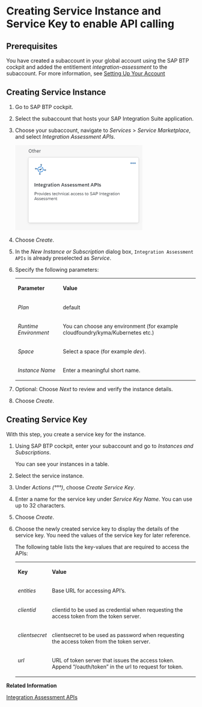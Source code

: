 <!-- loio749897fbe3724b40a3dfcaffd4b4c2da -->

# Creating Service Instance and Service Key to enable API calling



<a name="loio749897fbe3724b40a3dfcaffd4b4c2da__section_q1j_15f_tzb"/>

## Prerequisites

You have created a subaccount in your global account using the SAP BTP cockpit and added the entitlement *integration-assessment* to the subaccount. For more information, see [Setting Up Your Account](10-InitialSetup/setting-up-your-account-079c68f.md)



<a name="loio749897fbe3724b40a3dfcaffd4b4c2da__section_c2m_yxk_zsb"/>

## Creating Service Instance

1.  Go to SAP BTP cockpit.

2.  Select the subaccount that hosts your SAP Integration Suite application.

3.  Choose your subaccount, navigate to *Services* \> *Service Marketplace*, and select *Integration Assessment APIs*.

    ![](images/INTAS_API_f5a46fb.png)

4.  Choose *Create*.

5.  In the *New Instance or Subscription* dialog box, `Integration Assessment APIs` is already preselected as *Service*.

6.  Specify the following parameters:


    <table>
    <tr>
    <th valign="top">

    Parameter
    
    </th>
    <th valign="top">

    Value
    
    </th>
    </tr>
    <tr>
    <td valign="top">
    
    *Plan* 
    
    </td>
    <td valign="top">
    
    default
    
    </td>
    </tr>
    <tr>
    <td valign="top">
    
    *Runtime Environment* 
    
    </td>
    <td valign="top">
    
    You can choose any environment \(for example cloudfoundry/kyma/Kubernetes etc.\)
    
    </td>
    </tr>
    <tr>
    <td valign="top">
    
    *Space* 
    
    </td>
    <td valign="top">
    
    Select a space \(for example *dev*\).
    
    </td>
    </tr>
    <tr>
    <td valign="top">
    
    *Instance Name* 
    
    </td>
    <td valign="top">
    
    Enter a meaningful short name.
    
    </td>
    </tr>
    </table>
    
7.  Optional: Choose *Next* to review and verify the instance details.

8.  Choose *Create*.




<a name="loio749897fbe3724b40a3dfcaffd4b4c2da__section_vlj_zxk_zsb"/>

## Creating Service Key

With this step, you create a service key for the instance.

1.  Using SAP BTP cockpit, enter your subaccount and go to *Instances and Subscriptions*.

    You can see your instances in a table.

2.  Select the service instance.

3.  Under *Actions \(°°°\)*, choose *Create Service Key*.

4.  Enter a name for the service key under *Service Key Name*. You can use up to 32 characters.

5.  Choose *Create*.

6.  Choose the newly created service key to display the details of the service key. You need the values of the service key for later reference.

    The following table lists the key-values that are required to access the APIs:


    <table>
    <tr>
    <th valign="top">

    Key
    
    </th>
    <th valign="top">

    Value
    
    </th>
    </tr>
    <tr>
    <td valign="top">
    
    *entities* 
    
    </td>
    <td valign="top">
    
    Base URL for accessing API’s.
    
    </td>
    </tr>
    <tr>
    <td valign="top">
    
    *clientid* 
    
    </td>
    <td valign="top">
    
    clientid to be used as credential when requesting the access token from the token server.
    
    </td>
    </tr>
    <tr>
    <td valign="top">
    
    *clientsecret* 
    
    </td>
    <td valign="top">
    
    clientsecret to be used as password when requesting the access token from the token server.
    
    </td>
    </tr>
    <tr>
    <td valign="top">
    
    *url* 
    
    </td>
    <td valign="top">
    
    URL of token server that issues the access token. Append “/oauth/token” in the url to request for token.
    
    </td>
    </tr>
    </table>
    

**Related Information**  


[Integration Assessment APIs](integration-assessment-apis-47847b5.md "")

